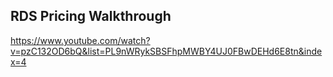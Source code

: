 ## RDS Pricing Walkthrough

https://www.youtube.com/watch?v=pzC132OD6bQ&list=PL9nWRykSBSFhpMWBY4UJ0FBwDEHd6E8tn&index=4

